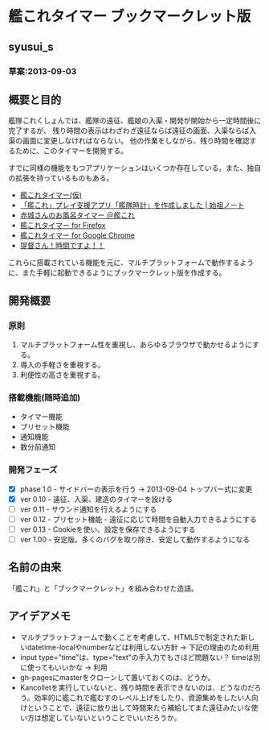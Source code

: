 # 艦これタイマー ブックマークレット版
## syusui\_s
### 草案:2013-09-03

## 概要と目的
艦隊これくしょんでは、艦隊の遠征、艦娘の入渠・開発が開始から一定時間後に完了するが、
残り時間の表示はわざわざ遠征ならば遠征の画面、入渠ならば入渠の画面に変更しなければならない。
他の作業をしながら、残り時間を確認するために、このタイマーを開発する。

すでに同様の機能をもつアプリケーションはいくつか存在している。また、独自の拡張を持っているものもある。

* [艦これタイマー(仮)](http://tek3.blog.fc2.com/blog-entry-47.html)
* [「艦これ」プレイ支援アプリ「艦隊時計」を作成しました | 始祖ノート](http://blog2.shisochou.net/article/69133042.html?1371958914)
* [赤城さんのお風呂タイマー ＠艦これ](https://sites.google.com/site/bathtimer/)
* [艦これタイマー for Firefox](http://miku39.jp/blog/wp/?p=1652)
* [艦これタイマー for Google Chrome](http://blog.jgs.me/post/58502303736/created-kantai-collection-timer)
* [提督さん！時間ですよ！！](http://blog.tkooler.net/Category/18/)

これらに搭載されている機能を元に、マルチプラットフォームで動作するように、また手軽に起動できるようにブックマークレット版を作成する。

## 開発概要
### 原則
1. マルチプラットフォーム性を重視し、あらゆるブラウザで動かせるようにする。
2. 導入の手軽さを重視する。
3. 利便性の高さを重視する。

### 搭載機能(随時追加)
* タイマー機能
* プリセット機能
* 通知機能
* 数分前通知

### 開発フェーズ
* [x] phase 1.0 - サイドバーの表示を行う -> 2013-09-04 トップバー式に変更
* [x] ver 0.10 - 遠征、入渠、建造のタイマーを設ける
* [ ] ver 0.11 - サウンド通知を行えるようにする
* [ ] ver 0.12 - プリセット機能 - 遠征に応じて時間を自動入力できるようにする
* [ ] ver 0.13 - Cookieを使い、設定を保存できるようにする
* [ ] ver 1.00 - 安定版。多くのバグを取り除き、安定して動作するようになる

## 名前の由来
「艦これ」と「ブックマークレット」を組み合わせた造語。

## アイデアメモ
* マルチプラットフォームで動くことを考慮して、HTML5で制定された新しいdatetime-localやnumberなどは利用しない方針 → 下記の理由のため利用
* input type="time"は、type="text"の手入力でもさほど問題ない？ timeは別に使ってもいいかな → 利用
* gh-pagesにmasterをクローンして置いておくのは、どうか。
* Kancolletを実行していないと、残り時間を表示できないのは、どうなのだろう。効率的に艦これで艦むすのレベル上げをしたり、資源集めをしたい人向けということで、遠征に放り出して時間来たら補給してまた遠征みたいな使い方は想定していないということでいいだろうか。

